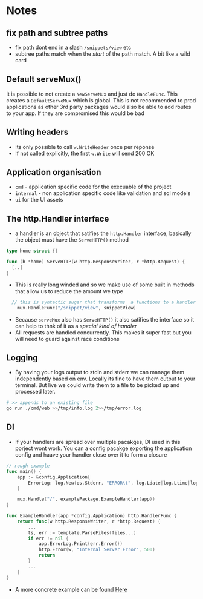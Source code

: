 # Notes

## **fix path** and **subtree paths**

- fix path dont end in a slash `/snippets/view` etc
- subtree paths match when the _start_ of the path match. A bit like a wild card

## Default serveMux()

It is possible to not create a `NewServeMux` and just do `HandleFunc`. This creates a `DefaultServeMux` which is global. This is not recommended to prod applications as other 3rd party packages would also be able to add routes to your app. If they are compromised this would be bad

## Writing headers

- Its only possible to call `w.WriteHeader` once per reponse
- If not called explicitly, the first `w.Write` will send 200 OK

## Application organisation

- `cmd` - application specific code for the execuable of the project
- `internal` - non application specific code like validation and sql models
- `ui` for the UI assets

## The http.Handler interface

- a handler is an object that satifies the `http.Handler` interface, basically the object must have the `ServeHTTP()` method

```go
type home struct {}

func (h *home) ServeHTTP(w http.ResponseWriter, r *http.Request) {
  [..]
}
```

- This is really long winded and so we make use of some built in methods that allow us to reduce the amount we type

```go
  // this is syntactic sugar that transforms  a functions to a handler
	mux.HandleFunc("/snippet/view", snippetView)
```

- Because `serveMux` also has `ServeHTTP()` it also satifies the interface so it can help to thnk of it as a _special kind of handler_
- All requests are handled concurrently. This makes it super fast but you will need to guard against race conditions

## Logging

- By having your logs output to stdin and stderr we can manage them independently based on env. Locally its fine to have them output to your terminal. But live we could write them to a file to be picked up and processed later.

```bash
# >> appends to an existing file
go run ./cmd/web >>/tmp/info.log 2>>/tmp/error.log
```

## DI

- If your handlers are spread over multiple pacakges, DI used in this porject wont work. You can a config pacakge exporting the application config and haave your handler close over it to form a closure

```go
// rough example
func main() {
    app := &config.Application{
        ErrorLog: log.New(os.Stderr, "ERROR\t", log.Ldate|log.Ltime|log.Lshortfile)
    }

    mux.Handle("/", examplePackage.ExampleHandler(app))
}

func ExampleHandler(app *config.Application) http.HandlerFunc {
    return func(w http.ResponseWriter, r *http.Request) {
        ...
        ts, err := template.ParseFiles(files...)
        if err != nil {
            app.ErrorLog.Print(err.Error())
            http.Error(w, "Internal Server Error", 500)
            return
        }
        ...
    }
}
```

- A more concrete example can be found [Here](https://gist.github.com/alexedwards/5cd712192b4831058b21)
